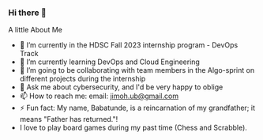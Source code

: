 ### Hi there 👋

<!--
**babsgenius/babsgenius** is a ✨ _special_ ✨ repository because its `README.md` (this file) appears on your GitHub profile.
-->
A little About Me

- 🔭 I’m currently in the HDSC Fall 2023 internship program - DevOps Track
- 🌱 I’m currently learning DevOps and Cloud Engineering
- 👯 I’m going to be collaborating with team members in the Algo-sprint on different projects during the internship
- 💬 Ask me about cybersecurity, and I'd be very happy to oblige
- 📫 How to reach me: email: jimoh.ub@gmail.com
- ⚡ Fun fact: My name, Babatunde, is a reincarnation of my grandfather; it means "Father has returned."!
- I love to play board games during my past time (Chess and Scrabble). 

